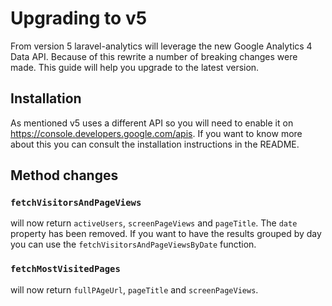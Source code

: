 # Upgrading to v5

From version 5 laravel-analytics will leverage the new Google Analytics 4 Data API.
Because of this rewrite a number of breaking changes were made. This guide will help you upgrade to the latest version.

## Installation

As mentioned v5 uses a different API so you will need to enable it on https://console.developers.google.com/apis. If you want to know more about this you can consult the installation instructions in the README.

## Method changes

### `fetchVisitorsAndPageViews`
 will now return `activeUsers`, `screenPageViews` and `pageTitle`. The `date` property has been removed.
If you want to have the results grouped by day you can use the `fetchVisitorsAndPageViewsByDate` function.

### `fetchMostVisitedPages`
will now return `fullPAgeUrl`, `pageTitle` and `screenPageViews`.
